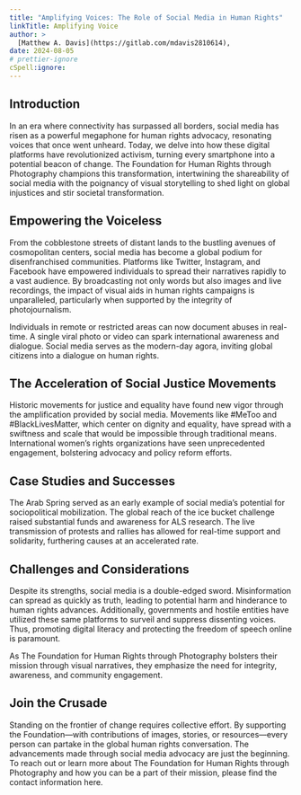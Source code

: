 ```yaml
---
title: "Amplifying Voices: The Role of Social Media in Human Rights"
linkTitle: Amplifying Voice
author: >
  [Matthew A. Davis](https://gitlab.com/mdavis2810614),
date: 2024-08-05
# prettier-ignore
cSpell:ignore:
---
```


## Introduction

In an era where connectivity has surpassed all borders, social media has risen as a powerful megaphone for human rights advocacy, resonating voices that once went unheard. Today, we delve into how these digital platforms have revolutionized activism, turning every smartphone into a potential beacon of change. The Foundation for Human Rights through Photography champions this transformation, intertwining the shareability of social media with the poignancy of visual storytelling to shed light on global injustices and stir societal transformation.

## Empowering the Voiceless

From the cobblestone streets of distant lands to the bustling avenues of cosmopolitan centers, social media has become a global podium for disenfranchised communities. Platforms like Twitter, Instagram, and Facebook have empowered individuals to spread their narratives rapidly to a vast audience. By broadcasting not only words but also images and live recordings, the impact of visual aids in human rights campaigns is unparalleled, particularly when supported by the integrity of photojournalism.

Individuals in remote or restricted areas can now document abuses in real-time.
A single viral photo or video can spark international awareness and dialogue.
Social media serves as the modern-day agora, inviting global citizens into a dialogue on human rights.

## The Acceleration of Social Justice Movements

Historic movements for justice and equality have found new vigor through the amplification provided by social media. Movements like #MeToo and #BlackLivesMatter, which center on dignity and equality, have spread with a swiftness and scale that would be impossible through traditional means. International women’s rights organizations have seen unprecedented engagement, bolstering advocacy and policy reform efforts.

## Case Studies and Successes

The Arab Spring served as an early example of social media’s potential for sociopolitical mobilization.
The global reach of the ice bucket challenge raised substantial funds and awareness for ALS research.
The live transmission of protests and rallies has allowed for real-time support and solidarity, furthering causes at an accelerated rate.

## Challenges and Considerations

Despite its strengths, social media is a double-edged sword. Misinformation can spread as quickly as truth, leading to potential harm and hinderance to human rights advances. Additionally, governments and hostile entities have utilized these same platforms to surveil and suppress dissenting voices. Thus, promoting digital literacy and protecting the freedom of speech online is paramount.

As The Foundation for Human Rights through Photography bolsters their mission through visual narratives, they emphasize the need for integrity, awareness, and community engagement.

## Join the Crusade

Standing on the frontier of change requires collective effort. By supporting the Foundation—with contributions of images, stories, or resources—every person can partake in the global human rights conversation. The advancements made through social media advocacy are just the beginning. To reach out or learn more about The Foundation for Human Rights through Photography and how you can be a part of their mission, please find the contact information here.
